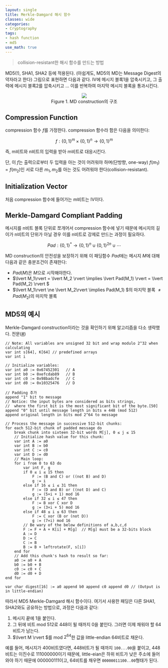 ```yaml
---
layout: single
title: Merkle-Damgard 해시 함수
classes: wide
categories:
- Cryptography
tags:
- hash function
- md5
use_math: true
---
```


> collision-resistant한 해시 함수를 만드는 방법

MD5(!), SHA1, SHA2 등에 적용된다. (아쉽게도, MD5의 MD는 Message Digest의 약자라고 한다) 그림으로 표현하면 다음과 같다. IV에 메시지 블록1을 압축시키고, 그 출력에 메시지 블록2를 압축시키고 ... 이를 반복하여 마지막 메시지 블록을 통과시킨다.

<div align="center">
    <img src = "https://upload.wikimedia.org/wikipedia/commons/thumb/e/ed/Merkle-Damgard_hash_big.svg/1920px-Merkle-Damgard_hash_big.svg.png">
    <figcaption> Figure 1. MD construction의 구조 </figcaption>
</div>

## Compression Function

compression 함수 $f$를 가정한다. compression 함수라 함은 다음을 의미한다:


$$
f:\{0,1\}^m \times \{0,1\}^n \to \{0,1\}^m
$$


즉, m비트와 n비트의 입력을 받아 m비트로 대응시킨다.

단, 이 $f$는 출력으로부터 두 입력을 아는 것이 어려워야 하며(단방향, one-way) $f(m_1)=f(m_2)$인 서로 다른 $m_1, m_2$를 아는 것도 어려워야 한다(collision-resistant).

## Initialization Vector

처음 compression 함수에 들어가는 m비트는 IV이다.

## Merkle-Damgard Compliant Padding

메시지를 n비트 블록 단위로 쪼개어서 compression 함수에 넣기 때문에 메시지의 길이가 n비트의 단위가 아닐 경우 이를 n비트로 강제로 만드는 과정이 필요하다.


$$
Pad : \{0,1\}^* \to \{0,1\}^{n} \cup \{0,1\}^{2n} \cup \cdots
$$


MD construction의 안전성을 보장하기 위해 이 패딩함수 $Pad$에는 메시지 $M$에 대해 다음과 같은 충분조건이 존재한다:

- $Pad(M)$은 $M$으로 시작해야한다.
- $\lvert M_1\rvert = \lvert M_2 \rvert \implies \lvert Pad(M_1) \rvert = \lvert Pad(M_2) \rvert $
- $\lvert M_1\rvert  \ne \lvert M_2\rvert  \implies Pad(M_1) $의 마지막 블록 $\ne Pad(M_2)$의 마지막 블록

## MD5의 예시

Merkle-Damgard construction이라는 것을 확인하기 위해 알고리즘을 다소 생략했다. 전문([#](https://en.wikipedia.org/wiki/MD5#Pseudocode))

```
// Note: All variables are unsigned 32 bit and wrap modulo 2^32 when calculating
var int s[64], K[64] // predefined arrays
var int i

// Initialize variables:
var int a0 := 0x67452301   // A
var int b0 := 0xefcdab89   // B
var int c0 := 0x98badcfe   // C
var int d0 := 0x10325476   // D

// Padding 추가
append "1" bit to message    
// Notice: the input bytes are considered as bits strings,
//  where the first bit is the most significant bit of the byte.[50]
append "0" bit until message length in bits ≡ 448 (mod 512)
append original length in bits mod 2^64 to message

// Process the message in successive 512-bit chunks:
for each 512-bit chunk of padded message do
    break chunk into sixteen 32-bit words M[j], 0 ≤ j ≤ 15
    // Initialize hash value for this chunk:
    var int A := a0
    var int B := b0
    var int C := c0
    var int D := d0
    // Main loop:
    for i from 0 to 63 do
        var int F, g
        if 0 ≤ i ≤ 15 then
            F := (B and C) or ((not B) and D)
            g := i
        else if 16 ≤ i ≤ 31 then
            F := (D and B) or ((not D) and C)
            g := (5×i + 1) mod 16
        else if 32 ≤ i ≤ 47 then
            F := B xor C xor D
            g := (3×i + 5) mod 16
        else if 48 ≤ i ≤ 63 then
            F := C xor (B or (not D))
            g := (7×i) mod 16
        // Be wary of the below definitions of a,b,c,d
        F := F + A + K[i] + M[g]  // M[g] must be a 32-bits block
        A := D
        D := C
        C := B
        B := B + leftrotate(F, s[i])
    end for
    // Add this chunk's hash to result so far:
    a0 := a0 + A
    b0 := b0 + B
    c0 := c0 + C
    d0 := d0 + D
end for

var char digest[16] := a0 append b0 append c0 append d0 // (Output is in little-endian)
```

따라서 MD5 Merkle-Damgard 해시 함수이다. 여기서 사용한 패딩은 다른 SHA1, SHA2와도 공유하는 방법으로, 과정은 다음과 같다:
1. 메시지 끝에 1을 붙인다.
2. 그 뒤에 비트 mod 512로 448이 될 때까지 0을 붙인다. 그러면 이제 채워야 할 64비트가 남는다.
3. $\lvert M \rvert $를 mod $2^{64}$한 값을 little-endian 64비트로 채운다.

예를 들어, 메시지가 400비트였다면, 448비트가 될 때까지 `100...00`을 붙이고, 448비트는 이진수로 111000000이기 때문에, little-eian은 하위 비트가 낮은 주소에 들어와야 하기 때문에 000000111이고, 64비트를 채우면 `00000011100..00`형태가 된다.